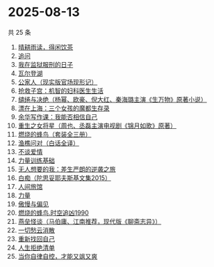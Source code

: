 # 2025-08-13

共 25 条

<!-- BEGIN WEREAD -->
<!-- 最后更新时间 2025-08-13 07:25:53 +0800 -->
1. [晴耕雨读，得闲饮茶](https://weread.qq.com/web/bookDetail/e39320b0813ab8447g0133f8)
1. [追问](https://weread.qq.com/web/bookDetail/e7b322705d0e04e7b85e068)
1. [我在监狱服刑的日子](https://weread.qq.com/web/bookDetail/e4932260813aba336g01118d)
1. [瓦尔登湖](https://weread.qq.com/web/bookDetail/4ad32b30813aba337g0138ea)
1. [公家人（现实版官场现形记）](https://weread.qq.com/web/bookDetail/31832440813aba370g019ae5)
1. [抢救子宫：机智的妇科医生生活](https://weread.qq.com/web/bookDetail/6ab325f0813aba39eg010162)
1. [缱绻与决绝（杨幂、欧豪、倪大红、秦海璐主演《生万物》原著小说）](https://weread.qq.com/web/bookDetail/d6f320605bf576d6f394eec)
1. [漂在上海：三个女孩的魔都生存录](https://weread.qq.com/web/bookDetail/dd2325a0813aba364g0129fc)
1. [余华写作课：我能否相信自己](https://weread.qq.com/web/bookDetail/e2632530813aba3b5g015b5b)
1. [重生之女将星（周也、丞磊主演电视剧《锦月如歌》原著）](https://weread.qq.com/web/bookDetail/4a7325e0717e768a4a72aef)
1. [燃烧的蜂鸟（套装全三册）](https://weread.qq.com/web/bookDetail/48a32180813aba330g011ad1)
1. [渔樵问对（白话全译）](https://weread.qq.com/web/bookDetail/41532b40813aba3a3g019304)
1. [不谈爱情](https://weread.qq.com/web/bookDetail/8ab32a30813aba213g01782e)
1. [力量训练基础](https://weread.qq.com/web/bookDetail/f7732e0071cc8a26f773065)
1. [无人想要的我：差生严朗的逆袭之旅](https://weread.qq.com/web/bookDetail/d4932dd0813ab9943g0195dd)
1. [白痴（陀思妥耶夫斯基文集2015）](https://weread.qq.com/web/bookDetail/3be3244071e55adf3be703a)
1. [人间旅馆](https://weread.qq.com/web/bookDetail/f9b322c0813aba1deg0130cf)
1. [力量](https://weread.qq.com/web/bookDetail/12b326305d011d12b3ae803)
1. [傲慢与偏见](https://weread.qq.com/web/bookDetail/4e132950813aba112g01191f)
1. [燃烧的蜂鸟.时空追凶1990](https://weread.qq.com/web/bookDetail/80132030813aba32fg018dd6)
1. [燕垒怪谈（马伯庸、江南推荐，现代版《聊斋志异》）](https://weread.qq.com/web/bookDetail/29a320e0813aba32fg016fb3)
1. [一切愁云消散](https://weread.qq.com/web/bookDetail/d9232980813aba15cg019ab1)
1. [重新找回自己](https://weread.qq.com/web/bookDetail/82832e40813ab8796g010006)
1. [人生拒绝清单](https://weread.qq.com/web/bookDetail/dc732740813ab9f00g0145b0)
1. [当你自律自控，才能又飒又爽](https://weread.qq.com/web/bookDetail/88432b20813ab7fa4g010f4b)
<!-- END WEREAD -->